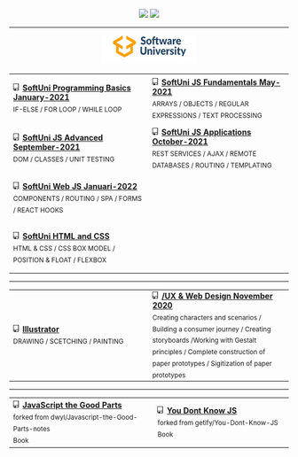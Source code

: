 
<p align="center">
   <img src="https://github-readme-stats.vercel.app/api?username=MiroRuskov&count_private=true&show_icons=true" height="145px" >
   <img src="https://github-readme-stats.vercel.app/api/top-langs/?username=MiroRuskov&layout=compact" height="145px" >
</p>

<hr></hr>

<div align="center" style="height:55px">
   <a href="https://softuni.bg/">
      <img src="https://github.com/MiroRuskov/MiroRuskov/blob/main/images/logo/SoftUni.png">
   </a>
</div>

<table width="100%">
   <tr height="90px">
      <td width="430px">
         <img src="https://raw.githubusercontent.com/MiroRuskov/MiroRuskov/main/images/repo.png" height="13px">
         <a font-weight="500" href="https://github.com/MiroRuskov/SoftUni-Programming-Basics-January-2021">  <strong>SoftUni Programming Basics January-2021 </strong>
         </a>
         <div><sub>IF-ELSE / FOR LOOP / WHILE LOOP</sub></div>
         <div>
         </div>
      </td>
      <td width="430px">
         <img src="https://raw.githubusercontent.com/MiroRuskov/MiroRuskov/main/images/repo.png" height="13px">
         <a href="https://github.com/MiroRuskov/SoftUni-JS-Fundamentals-May-2021"><strong>SoftUni JS Fundamentals May-2021</strong>
         </a>
         <div><sub>ARRAYS / OBJECTS / REGULAR EXPRESSIONS / TEXT PROCESSING</sub></div>
         <div>
         </div>
      </td>
   </tr>
   <tr  height="90px">
      <td>
         <img src="https://raw.githubusercontent.com/MiroRuskov/MiroRuskov/main/images/repo.png" height="13px">
         <a href="https://github.com/MiroRuskov/SoftUni-JS-Advanced-September-2021"> <strong>SoftUni JS Advanced September-2021</strong>
         </a>
         <div><sub>DOM / CLASSES / UNIT TESTING</sub></div>
         <div>
         </div>
      </td>
      <td>
         <img src="https://raw.githubusercontent.com/MiroRuskov/MiroRuskov/main/images/repo.png" height="13px">
         <a href="https://github.com/MiroRuskov/SoftUni-JS-Applications-October-2021">   <strong>SoftUni JS Applications October-2021</strong>
         </a>
         <div><sub>REST SERVICES / AJAX / REMOTE DATABASES / ROUTING / TEMPLATING</sub></div>
         <div>
         </div>
      </td>
   </tr>
   <tr height="90px">
          <td>
         <img src="https://raw.githubusercontent.com/MiroRuskov/MiroRuskov/main/images/repo.png" height="13px">
         <a href="https://github.com/MiroRuskov/SoftUni-Web-JS-Januari-2022"><strong>SoftUni Web JS Januari-2022</strong>
         </a>
         <div><sub>COMPONENTS / ROUTING / SPA / FORMS / REACT HOOKS</sub></div>
         <div>
         </div>
      </td> 
   </tr>
   <tr  height="90px">
      <td>
         <img src="https://raw.githubusercontent.com/MiroRuskov/MiroRuskov/main/images/repo.png" height="13px">
         <a href="https://github.com/MiroRuskov/SoftUni-HTML-and-CSS"> <strong>SoftUni HTML and CSS</strong>
         </a>
         <div><sub>HTML & CSS / CSS BOX MODEL / POSITION & FLOAT / FLEXBOX</sub></div>
         <div>
         </div>
      </td>
     </tr>
    </table>
<hr></hr>
<table width="100%">
   <tr height="90px">
      <td  width="430px">
         <img src="https://raw.githubusercontent.com/MiroRuskov/MiroRuskov/main/images/repo.png" height="13px">
         <a href="https://github.com/MiroRuskov/SoftUni-Illustrator-February-2021"> <strong>Illustrator</strong>
         </a>
         <div> <sub>DRAWING / SCETCHING / PAINTING</sub> </div>
         <div>
         </div>
      </td>
      <td  width="430px">
         <img src="https://raw.githubusercontent.com/MiroRuskov/MiroRuskov/main/images/repo.png" height="13px">
         <a href="https://github.com/MiroRuskov/UX-&-Web-Design-November-2020"> <strong>/UX & Web Design November 2020</strong></a>
         <div><sub>Creating characters and scenarios / Building a consumer journey / Creating storyboards /Working with Gestalt principles / Complete construction of paper prototypes / Sigitization of paper prototypes</sub></div>
         <div>
         </div>
      </td>
   </tr>
</table>

<hr></hr>

<table width="100%">
   <tr height="90px">
      <td  width="430px">
         <img src="https://raw.githubusercontent.com/MiroRuskov/MiroRuskov/main/images/repo.png" height="13px">
         <a href="https://github.com/MiroRuskov/Javascript-the-Good-Parts"> <strong>JavaScript the Good Parts</strong></a>
         <div> <sub>forked from dwyl/Javascript-the-Good-Parts-notes</sub> </div>
         <div>
            <sub> Book  </sub>
         </div>
      </td>
      <td  width="430px">
         <img src="https://raw.githubusercontent.com/MiroRuskov/MiroRuskov/main/images/repo.png" height="13px">
         <a href="https://github.com/MiroRuskov/You-Dont-Know-JS"> <strong>You Dont Know JS</strong></a>
         <div><sub>forked from getify/You-Dont-Know-JS</sub></div>
         <div>
            <sub>Book</sub>
         </div>
      </td>
   </tr>
</table>
